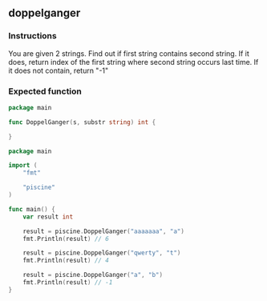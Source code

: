 ## doppelganger

### Instructions

You are given 2 strings. Find out if first string contains second string. If it does, return index of the first string where second string occurs last time. If it does not contain, return "-1"

### Expected function

```go
package main

func DoppelGanger(s, substr string) int {

}
```

```go
package main

import (
	"fmt"

	"piscine"
)

func main() {
	var result int

	result = piscine.DoppelGanger("aaaaaaa", "a")
	fmt.Println(result) // 6

	result = piscine.DoppelGanger("qwerty", "t")
	fmt.Println(result) // 4

	result = piscine.DoppelGanger("a", "b")
	fmt.Println(result) // -1
}
```
